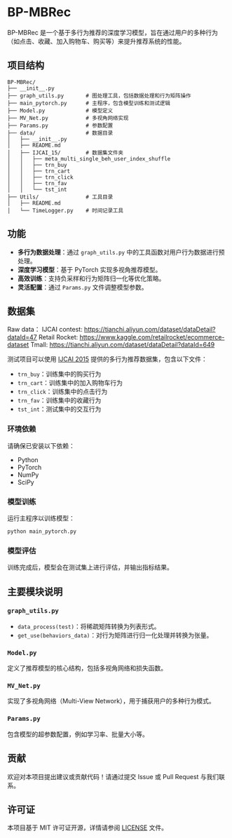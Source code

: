 # BP-MBRec

BP-MBRec 是一个基于多行为推荐的深度学习模型，旨在通过用户的多种行为（如点击、收藏、加入购物车、购买等）来提升推荐系统的性能。

## 项目结构

```
BP-MBRec/
├── __init__.py
├── graph_utils.py       # 图处理工具，包括数据处理和行为矩阵操作
├── main_pytorch.py      # 主程序，包含模型训练和测试逻辑
├── Model.py             # 模型定义
├── MV_Net.py            # 多视角网络实现
├── Params.py            # 参数配置
├── data/                # 数据目录
│   ├── __init__.py
│   ├── README.md
│   ├── IJCAI_15/        # 数据集文件夹
│   │   ├── meta_multi_single_beh_user_index_shuffle
│   │   ├── trn_buy
│   │   ├── trn_cart
│   │   ├── trn_click
│   │   ├── trn_fav
│   │   └── tst_int
├── Utils/               # 工具目录
│   ├── README.md
│   └── TimeLogger.py    # 时间记录工具
```

## 功能

- **多行为数据处理**：通过 `graph_utils.py` 中的工具函数对用户行为数据进行预处理。
- **深度学习模型**：基于 PyTorch 实现多视角推荐模型。
- **高效训练**：支持负采样和行为矩阵归一化等优化策略。
- **灵活配置**：通过 `Params.py` 文件调整模型参数。

## 数据集
Raw data：
IJCAI contest: https://tianchi.aliyun.com/dataset/dataDetail?dataId=47
Retail Rocket: https://www.kaggle.com/retailrocket/ecommerce-dataset
Tmall: https://tianchi.aliyun.com/dataset/dataDetail?dataId=649

测试项目可以使用 [IJCAI 2015](https://www.ijcai.org/) 提供的多行为推荐数据集，包含以下文件：

- `trn_buy`：训练集中的购买行为
- `trn_cart`：训练集中的加入购物车行为
- `trn_click`：训练集中的点击行为
- `trn_fav`：训练集中的收藏行为
- `tst_int`：测试集中的交互行为
### 环境依赖

请确保已安装以下依赖：

- Python
- PyTorch
- NumPy
- SciPy


### 模型训练

运行主程序以训练模型：

```bash
python main_pytorch.py
```

### 模型评估

训练完成后，模型会在测试集上进行评估，并输出指标结果。

## 主要模块说明

### `graph_utils.py`

- `data_process(test)`：将稀疏矩阵转换为列表形式。
- `get_use(behaviors_data)`：对行为矩阵进行归一化处理并转换为张量。

### `Model.py`

定义了推荐模型的核心结构，包括多视角网络和损失函数。

### `MV_Net.py`

实现了多视角网络（Multi-View Network），用于捕获用户的多种行为模式。

### `Params.py`

包含模型的超参数配置，例如学习率、批量大小等。

## 贡献

欢迎对本项目提出建议或贡献代码！请通过提交 Issue 或 Pull Request 与我们联系。

## 许可证

本项目基于 MIT 许可证开源，详情请参阅 [LICENSE](LICENSE) 文件。

